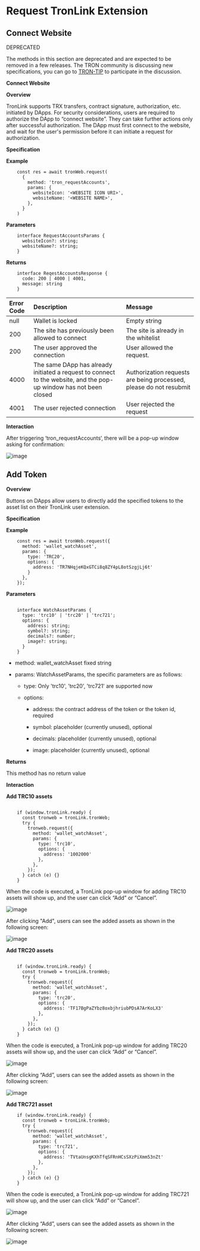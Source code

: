 # Request TronLink Extension


## Connect Website

<span class="deprecated">DEPRECATED</span>

The methods in this section are deprecated and are expected to be removed in a few releases. The TRON community is discussing new specifications, you can go to [TRON-TIP](https://github.com/tronprotocol/tips/issues/463) to participate in the discussion.

**Connect Website**

**Overview**

TronLink supports TRX transfers, contract signature, authorization, etc. initiated by DApps. For security considerations, users are required to authorize the DApp to “connect website”. They can take further actions only after successful authorization. The DApp must first connect to the website, and wait for the user's permission before it can initiate a request for authorization.

**Specification**

**Example**

```shell
    const res = await tronWeb.request(
      {
        method: 'tron_requestAccounts',
        params: {
          websiteIcon: '<WEBSITE ICON URI>',
          websiteName: '<WEBSITE NAME>',
        },
      }
    )
```
**Parameters**

```shell
    interface RequestAccountsParams {
      websiteIcon?: string;
      websiteName?: string;
    }
```

**Returns**

```shell
    interface ReqestAccountsResponse {
      code: 200 | 4000 | 4001,
      message: string
    }
```
| Error Code | Description | Message |
|:-------|:-------|:-------|
| null  | Wallet is locked   | Empty string  |
| 200  | The site has previously been allowed to connect   | The site is already in the whitelist  |
| 200  | The user approved the connection   | User allowed the request.  |
| 4000  | The same DApp has already initiated a request to connect to the website, and the pop-up window has not been closed   | Authorization requests are being processed, please do not resubmit  |
| 4001  | The user rejected connection   | User rejected the request  |

**Interaction**

After triggering ‘tron_requestAccounts‘, there will be a pop-up window asking for confirmation: 

![image](../../images/tronlink-wallet-extension_request-tronlink-extension_connect-website_img_0.jpg)


## Add Token

**Overview**

Buttons on DApps allow users to directly add the specified tokens to the asset list on their TronLink user extension.

**Specification**

**Example**

```shell
    const res = await tronWeb.request({
      method: 'wallet_watchAsset',
      params: {
        type: 'TRC20',
        options: {
          address: 'TR7NHqjeKQxGTCi8q8ZY4pL8otSzgjLj6t'
        }
      },
    });
```
**Parameters**

```shell 
    
    interface WatchAssetParams {
      type: 'trc10' | 'trc20' | 'trc721';
      options: {
        address: string;
        symbol?: string;
        decimals?: number;
        image?: string;
      }
    }
``` 
  * method: wallet_watchAsset fixed string

  * params: WatchAssetParams, the specific parameters are as follows:

    * type: Only 'trc10', 'trc20', 'trc721' are supported now

    * options:

        * address: the contract address of the token or the token id, required

        * symbol: placeholder (currently unused), optional

        * decimals: placeholder (currently unused), optional

        * image: placeholder (currently unused), optional


**Returns**

This method has no return value

**Interaction**

**Add TRC10 assets**

```shell
    
    if (window.tronLink.ready) {
      const tronweb = tronLink.tronWeb;
      try {
        tronweb.request({
          method: 'wallet_watchAsset',
          params: {
            type: 'trc10',
            options: {
              address: '1002000'
            },
          },
        });
      } catch (e) {}
    }
```

When the code is executed, a TronLink pop-up window for adding TRC10 assets will show up, and the user can click “Add” or “Cancel”. 

![image](../../images/tronlink-wallet-extension_request-tronlink-extension_add-token_img_0.jpg)

After clicking "Add", users can see the added assets as shown in the following screen:

![image](../../images/tronlink-wallet-extension_request-tronlink-extension_add-token_img_1.jpg)

**Add TRC20 assets**

```shell 
    
    if (window.tronLink.ready) {
      const tronweb = tronLink.tronWeb;
      try {
        tronweb.request({
          method: 'wallet_watchAsset',
          params: {
            type: 'trc20',
            options: {
              address: 'TF17BgPaZYbz8oxbjhriubPDsA7ArKoLX3'
            },
          },
        });
      } catch (e) {}
    }
```
When the code is executed, a TronLink pop-up window for adding TRC20 assets will show up, and the user can click “Add” or “Cancel”. 

![image](../../images/tronlink-wallet-extension_request-tronlink-extension_add-token_img_2.jpg)

After clicking “Add”, users can see the added assets as shown in the following screen: 

![image](../../images/tronlink-wallet-extension_request-tronlink-extension_add-token_img_3.jpg)

**Add TRC721 asset**

```shell
    if (window.tronLink.ready) {
      const tronweb = tronLink.tronWeb;
      try {
        tronweb.request({
          method: 'wallet_watchAsset',
          params: {
            type: 'trc721',
            options: {
              address: 'TVtaUnsgKXhTfqSFRnHCsSXzPiXmm53nZt'
            },
          },
        });
      } catch (e) {}
    }
```
When the code is executed, a TronLink pop-up window for adding TRC721 will show up, and the user can click “Add” or “Cancel”. 

![image](../../images/tronlink-wallet-extension_request-tronlink-extension_add-token_img_4.jpg)

After clicking “Add”, users can see the added assets as shown in the following screen: 

![image](../../images/tronlink-wallet-extension_request-tronlink-extension_add-token_img_5.jpg)
